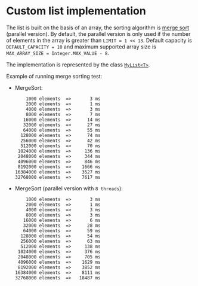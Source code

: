 # Custom list implementation
The list is built on the basis of an array, the sorting algorithm is [merge sort](https://en.wikipedia.org/wiki/Merge_sort) (parallel version). By default, the parallel version is only used if the number of elements in the array is greater than `LIMIT = 1 << 13`. Default capacity is `DEFAULT_CAPACITY = 10`
 and maximum supported array size is `MAX_ARRAY_SIZE = Integer.MAX_VALUE - 8`.

The implementation is represented by the class [`MyList<T>`](https://github.com/mozg1984/advanced_list/blob/master/src/com/khisamutdinov/MyList.java).

Example of running merge sorting test:

- MergeSort:

          1000 elements  =>       3 ms
          2000 elements  =>       1 ms
          4000 elements  =>       3 ms
          8000 elements  =>       7 ms
         16000 elements  =>      14 ms
         32000 elements  =>      27 ms
         64000 elements  =>      55 ms
        128000 elements  =>      74 ms
        256000 elements  =>      42 ms
        512000 elements  =>      70 ms
       1024000 elements  =>     136 ms
       2048000 elements  =>     344 ms
       4096000 elements  =>     846 ms
       8192000 elements  =>    1666 ms
      16384000 elements  =>    3527 ms
      32768000 elements  =>    7617 ms

- MergeSort (parallel version with `8 threads`):

          1000 elements  =>       3 ms
          2000 elements  =>       1 ms
          4000 elements  =>       3 ms
          8000 elements  =>       3 ms
         16000 elements  =>       6 ms
         32000 elements  =>      28 ms
         64000 elements  =>      59 ms
        128000 elements  =>      54 ms
        256000 elements  =>      63 ms
        512000 elements  =>     138 ms
       1024000 elements  =>     376 ms
       2048000 elements  =>     705 ms
       4096000 elements  =>    1629 ms
       8192000 elements  =>    3852 ms
      16384000 elements  =>    8111 ms
      32768000 elements  =>   18487 ms
